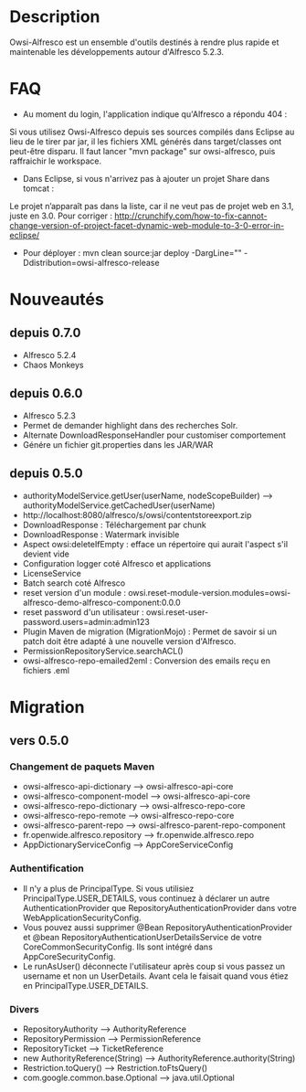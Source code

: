 Description
===========
Owsi-Alfresco est un ensemble d'outils destinés à rendre plus rapide et maintenable les développements autour 
d'Alfresco 5.2.3.

FAQ
===
* Au moment du login, l'application indique qu'Alfresco a répondu 404 : 

Si vous utilisez Owsi-Alfresco depuis ses sources compilés dans Eclipse au lieu de le tirer par jar, 
il les fichiers XML générés dans target/classes ont peut-être disparu. 
Il faut lancer "mvn package" sur owsi-alfresco, puis raffraichir le workspace.  

* Dans Eclipse, si vous n'arrivez pas à ajouter un projet Share dans tomcat : 

Le projet n’apparaît pas dans la liste, car il ne veut pas de projet web en 3.1, juste en 3.0. 
Pour corriger : http://crunchify.com/how-to-fix-cannot-change-version-of-project-facet-dynamic-web-module-to-3-0-error-in-eclipse/

* Pour déployer :
mvn clean source:jar deploy -DargLine="" -Ddistribution=owsi-alfresco-release

Nouveautés
==========

## depuis 0.7.0
* Alfresco 5.2.4
* Chaos Monkeys

## depuis 0.6.0
* Alfresco 5.2.3
* Permet de demander highlight dans des recherches Solr.
* Alternate DownloadResponseHandler pour customiser comportement
* Génére un fichier git.properties dans les JAR/WAR

## depuis 0.5.0
* authorityModelService.getUser(userName, nodeScopeBuilder) --> authorityModelService.getCachedUser(userName)
* http://localhost:8080/alfresco/s/owsi/contentstoreexport.zip
* DownloadResponse : Téléchargement par chunk
* DownloadResponse : Watermark invisible
* Aspect owsi:deleteIfEmpty : efface un répertoire qui aurait l'aspect s'il devient vide
* Configuration logger coté Alfresco et applications
* LicenseService
* Batch search coté Alfresco
* reset version d'un module : owsi.reset-module-version.modules=owsi-alfresco-demo-alfresco-component:0.0.0
* reset password d'un utilisateur : owsi.reset-user-password.users=admin:admin123
* Plugin Maven de migration (MigrationMojo) : Permet de savoir si un patch doit être adapté à une nouvelle version d'Alfresco.
* PermissionRepositoryService.searchACL() 
* owsi-alfresco-repo-emailed2eml : Conversion des emails reçu en fichiers .eml

Migration
=========

## vers 0.5.0
### Changement de paquets Maven
* owsi-alfresco-api-dictionary --> owsi-alfresco-api-core
* owsi-alfresco-component-model --> owsi-alfresco-api-core
* owsi-alfresco-repo-dictionary --> owsi-alfresco-repo-core
* owsi-alfresco-repo-remote --> owsi-alfresco-repo-core
* owsi-alfresco-parent-repo --> owsi-alfresco-parent-repo-component
* fr.openwide.alfresco.repository --> fr.openwide.alfresco.repo
* AppDictionaryServiceConfig --> AppCoreServiceConfig

### Authentification
* Il n'y a plus de PrincipalType. Si vous utilisiez PrincipalType.USER_DETAILS, vous continuez à déclarer un autre AuthenticationProvider que RepositoryAuthenticationProvider dans votre WebApplicationSecurityConfig.
* Vous pouvez aussi supprimer @Bean RepositoryAuthenticationProvider et @bean RepositoryAuthenticationUserDetailsService de votre CoreCommonSecurityConfig. Ils sont intégré dans AppCoreSecurityConfig.
* Le runAsUser() déconnecte l'utilisateur après coup si vous passez un username et non un UserDetails. Avant cela le faisait quand vous étiez en PrincipalType.USER_DETAILS.

### Divers
* RepositoryAuthority --> AuthorityReference
* RepositoryPermission --> PermissionReference
* RepositoryTicket --> TicketReference
* new AuthorityReference(String) --> AuthorityReference.authority(String)
* Restriction.toQuery() --> Restriction.toFtsQuery()
* com.google.common.base.Optional --> java.util.Optional
